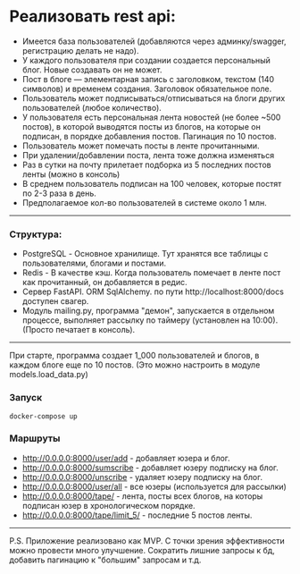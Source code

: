 
# Реализовать rest api:

* Имеется база пользователей (добавляются через админку/swagger, регистрацию делать не надо).
* У каждого пользователя при создании создается персональный блог. Новые создавать он не может.
* Пост в блоге — элементарная запись с заголовком, текстом (140 символов) и временем создания. Заголовок обязательное поле.
* Пользователь может подписываться/отписываться на блоги других пользователей (любое количество).
* У пользователя есть персональная лента новостей (не более ~500 постов), в которой выводятся посты из блогов,
 на которые он подписан, в порядке добавления постов. Пагинация по 10 постов.
* Пользователь может помечать посты в ленте прочитанными.
* При удалении/добавлении поста, лента тоже должна изменяться
* Раз в сутки на почту прилетает подборка из 5 последних постов ленты (можно в консоль)
* В среднем пользователь подписан на 100 человек, которые постят по 2-3 раза в день.
* Предполагаемое кол-во пользователей в системе около 1 млн.
---
### Структура:
* PostgreSQL - Основное хранилище. Тут хранятся все таблицы с пользователями, блогами и постами.
* Redis - В качестве кэш. Когда пользователь помечает в ленте пост как прочитанный, он добавляется в редис.
* Сервер FastAPI. ORM SqlAlchemy. по пути http://localhost:8000/docs доступен свагер.
* Модуль mailing.py, программа "демон", запускается в отдельном процессе, выполняет рассылку по таймеру (установлен на 10:00).
(Просто печатает в консоль).
---
При старте, программа создает 1_000 пользователей и блогов, в каждом блоге еще по 10 постов. (Это можно настроить в модуле models.load_data.py)

### Запуск

```commandline
docker-compose up
```

### Маршруты

* http://0.0.0.0:8000/user/add - добавляет юзера и блог.
* http://0.0.0.0:8000/sumscribe - добавляет юзеру подписку на блог.
* http://0.0.0.0:8000/unscribe - удаляет юзеру подписку на блог.
* http://0.0.0.0:8000/user/all - все юзеры (используется для рассылки)
* http://0.0.0.0:8000/tape/<id> - лента, посты всех блогов, на которы подписан юзер в хронологическом порядке.
* http://0.0.0.0:8000/tape/limit_5/<id> - последние 5 постов ленты.
---

P.S. Приложение реализовано как MVP. С точки зрения эффективности можно провести много улучшение. Сократить лишние запросы к бд, добавить пагинацию к "большим" запросам и т.д.   
